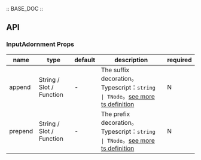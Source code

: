 :: BASE_DOC ::

## API

### InputAdornment Props

name | type | default | description | required
-- | -- | -- | -- | --
append | String / Slot / Function | - | The suffix decoration。Typescript：`string \| TNode`。[see more ts definition](https://github.com/Tencent/tdesign-mobile-vue/blob/develop/src/common.ts) | N
prepend | String / Slot / Function | - | The prefix decoration。Typescript：`string \| TNode`。[see more ts definition](https://github.com/Tencent/tdesign-mobile-vue/blob/develop/src/common.ts) | N
